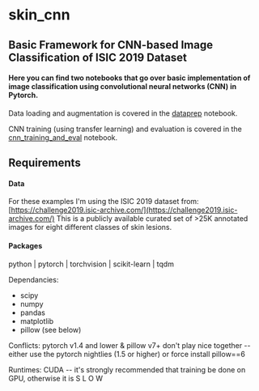 # skin_cnn
## Basic Framework for CNN-based Image Classification of ISIC 2019 Dataset

#### Here you can find two notebooks that go over basic implementation of image classification using convolutional neural networks (CNN) in Pytorch.

Data loading and augmentation is covered in the [dataprep](https://github.com/robinfchan/skin_cnn/blob/master/dataprep.ipynb) notebook.

CNN training (using transfer learning) and evaluation is covered in the [cnn_training_and_eval](https://github.com/robinfchan/skin_cnn/blob/master/cnn_training_and_eval.ipynb) notebook.

## Requirements
#### Data
For these examples I'm using the ISIC 2019 dataset from: [https://challenge2019.isic-archive.com/](https://challenge2019.isic-archive.com/)
This is a publicly available curated set of >25K annotated images for eight different classes of skin lesions.

#### Packages
python | pytorch | torchvision | scikit-learn | tqdm

Dependancies:
  * scipy
  * numpy
  * pandas
  * matplotlib
  * pillow (see below)

Conflicts: pytorch v1.4 and lower & pillow v7+ don't play nice together -- either use the pytorch nightlies (1.5 or higher) or force install pillow==6
  
Runtimes: CUDA -- it's strongly recommended that training be done on GPU, otherwise it is S L O W

